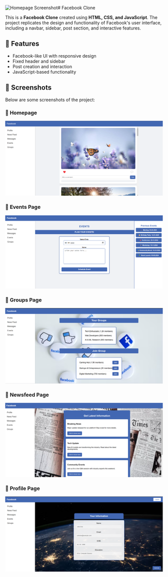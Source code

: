 ![Homepage Screenshot](https://raw.githubusercontent.com/muskan2-solanki/facebookclone/main/images/screenshot1.png)# Facebook Clone  

This is a **Facebook Clone** created using **HTML, CSS, and JavaScript**. The project replicates the design and functionality of Facebook's user interface, including a navbar, sidebar, post section, and interactive features.

## 🚀 Features  
- Facebook-like UI with responsive design  
- Fixed header and sidebar  
- Post creation and interaction  
- JavaScript-based functionality  

## 📸 Screenshots  
Below are some screenshots of the project:

### 🔹 **Homepage**
![Homepage Screenshot](images/screenshot1.png)

### 🔹 **Events Page**
![Eventspage Screenshot](images/screenshot3.png)

### 🔹 **Groups Page**
![Groupsspage Screenshot](images/screenshot2.png)

### 🔹 **Newsfeed Page**
![Newsfeed Screenshot](images/screenshot4.png)

### 🔹 **Profile Page**
![Profilepage Screenshot](images/screenshot5.png)




